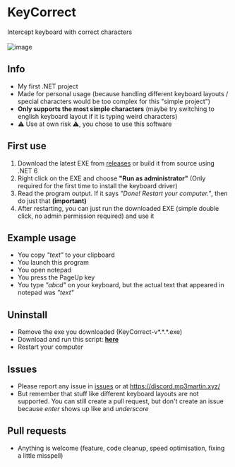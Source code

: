 # KeyCorrect
Intercept keyboard with correct characters<br><br>
![image](https://github.com/MP3Martin/KeyCorrect/assets/60501493/c56b4e5c-1a1a-4bf0-83c3-a55cf0ae70f6)


## Info
- My first .NET project
- Made for personal usage (because handling different keyboard layouts / special characters would be too complex for this "simple project")
- **Only supports the most simple characters** (maybe try switching to english keyboard layout if it is typing weird characters)
- ⚠️ Use at own risk ⚠️, you chose to use this software

## First use
1. Download the latest EXE from [releases](https://github.com/MP3Martin/KeyCorrect/releases/latest) or build it from source using .NET 6
2. Right click on the EXE and choose **"Run as administrator"** (Only required for the first time to install the keyboard driver)
3. Read the program output. If it says *"Done! Restart your computer."*, then do just that **(important)**
4. After restarting, you can just run the downloaded EXE (simple double click, no admin permission required) and use it

## Example usage
- You copy *"text"* to your clipboard
- You launch this program
- You open notepad
- You press the PageUp key
- You type *"abcd"* on your keyboard, but the actual text that appeared in notepad was *"text"*

## Uninstall
- Remove the exe you downloaded (KeyCorrect-v\*.\*.\*.exe)
- Download and run this script: **[here](https://github.com/MP3Martin/KeyCorrect/blob/main/scripts/uninstall-interception-driver-run-as-admin.exe)**
- Restart your computer

## Issues
- Please report any issue in [issues](https://github.com/MP3Martin/KeyCorrect/issues) or at https://discord.mp3martin.xyz/
- But remember that stuff like different keyboard layouts are not supported. You can still create a pull request, but don't create an issue because *enter* shows up like and *underscore*

## Pull requests
- Anything is welcome (feature, code cleanup, speed optimisation, fixing a little misspell)
